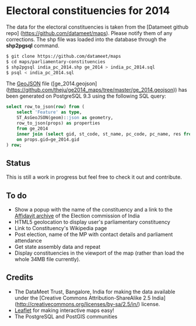 # Electoral constituencies for 2014

The data for the electoral constituencies is taken from the [Datameet github repo]
(https://github.com/datameet/maps). Please notify them of any corrections. The shp
file was loaded into the database through the **shp2pgsql** command.

```bash
$ git clone https://github.com/datameet/maps
$ cd maps/parliamentary-constituencies
$ shp2pgsql india_pc_2014.shp ge_2014 > india_pc_2014.sql
$ psql < india_pc_2014.sql
```

The [GeoJSON](http://geojson.org) file ([ge_2014.geojson]
(https://github.com/theju/ge2014_maps/tree/master/ge_2014.geojson))
has been generated on PostgreSQL 9.3 using the following SQL query:

```sql
select row_to_json(row) from (
    select 'Feature' as type,
    ST_AsGeoJSON(geom)::json as geometry,
    row_to_json(props) as properties
    from ge_2014
    inner join (select gid, st_code, st_name, pc_code, pc_name, res from ge_2014) as props
    on props.gid=ge_2014.gid
) row;
```

## Status

This is still a work in progress but feel free to check it out and contribute.

## To do

* Show a popup with the name of the constituency and a link to the [Affidavit
archive](https://affidavitarchive.nic.in/) of the Election commission of India
* HTML5 geolocation to display user's parliamentary constituency
* Link to Constituency's Wikipedia page
* Post election, name of the MP with contact details and parliament attendance
* Get state assembly data and repeat
* Display constituencies in the viewport of the map (rather than load the whole
34MB file currently).

## Credits

* The DataMeet Trust, Bangalore, India for making the data available under
the [Creative Commons Attribution-ShareAlike 2.5 India]
(http://creativecommons.org/licenses/by-sa/2.5/in/) license.
* [Leaflet](https://github.com/Leaflet/Leaflet) for making interactive maps easy!
* The PostgreSQL and PostGIS communities
